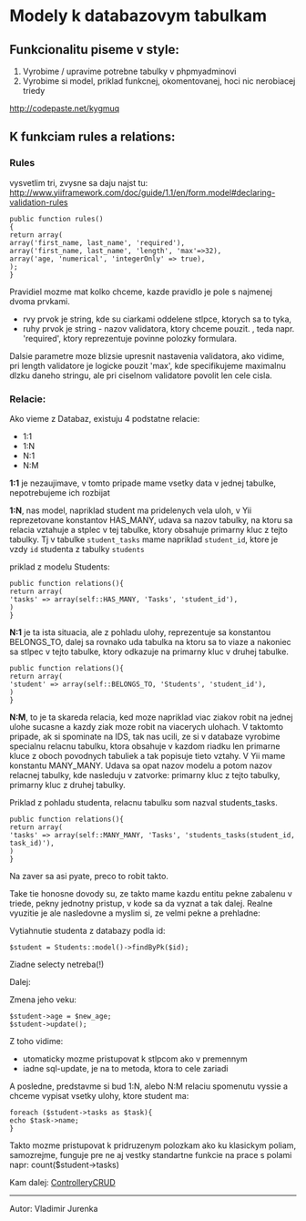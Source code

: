 # Modely k databazovym tabulkam #

## Funkcionalitu piseme v style: ##
  1. Vyrobime / upravime potrebne tabulky v phpmyadminovi
  1. Vyrobime si model, priklad funkcnej, okomentovanej, hoci nic nerobiacej triedy

http://codepaste.net/kygmuq

## K funkciam rules a relations: ##
### Rules ###
vysvetlim tri, zvysne sa daju najst tu:
http://www.yiiframework.com/doc/guide/1.1/en/form.model#declaring-validation-rules

```
public function rules()
{
return array(
array('first_name, last_name', 'required'),
array('first_name, last_name', 'length', 'max'=>32),
array('age, 'numerical', 'integerOnly' => true),
);
}
```

Pravidiel mozme mat kolko chceme, kazde pravidlo je pole s najmenej dvoma prvkami.
  * rvy prvok je string, kde su ciarkami oddelene stlpce, ktorych sa to tyka,
  * ruhy prvok je string - nazov validatora, ktory chceme pouzit. , teda napr. 'required', ktory reprezentuje povinne polozky formulara.

Dalsie parametre moze blizsie upresnit nastavenia validatora, ako vidime, pri length validatore je logicke pouzit 'max', kde specifikujeme maximalnu dlzku daneho stringu, ale pri ciselnom validatore povolit len cele cisla.

### Relacie: ###
Ako vieme z Databaz, existuju 4 podstatne relacie:
  * 1:1
  * 1:N
  * N:1
  * N:M

**1:1** je nezaujimave, v tomto pripade mame vsetky data v jednej tabulke, nepotrebujeme ich rozbijat

**1:N**, nas model, napriklad student ma pridelenych vela uloh, v Yii reprezetovane konstantov HAS\_MANY, udava sa nazov tabulky, na ktoru sa relacia vztahuje a stplec v tej tabulke, ktory obsahuje primarny kluc z tejto tabulky. Tj v tabulke `student_tasks` mame napriklad `student_id`, ktore je vzdy `id` studenta z tabulky `students`

priklad z modelu Students:

```
public function relations(){
return array(
'tasks' => array(self::HAS_MANY, 'Tasks', 'student_id'), 
)
}
```

**N:1** je ta ista situacia, ale z pohladu ulohy, reprezentuje sa konstantou BELONGS\_TO, dalej sa rovnako uda tabulka na ktoru sa to viaze a nakoniec sa stlpec v tejto tabulke, ktory odkazuje na primarny kluc v druhej tabulke.

```
public function relations(){
return array(
'student' => array(self::BELONGS_TO, 'Students', 'student_id'), 
)
}
```

**N:M**, to je ta skareda relacia, ked moze napriklad viac ziakov robit na jednej ulohe sucasne a kazdy ziak moze robit na viacerych ulohach. V taktomto pripade, ak si spominate na IDS, tak nas ucili, ze si v databaze vyrobime specialnu relacnu tabulku, ktora obsahuje v kazdom riadku len primarne kluce z oboch povodnych tabuliek a tak popisuje tieto vztahy. V Yii mame konstantu MANY\_MANY. Udava sa opat nazov modelu a potom nazov relacnej tabulky, kde nasleduju v zatvorke: primarny kluc z tejto tabulky, primarny kluc z druhej tabulky.

Priklad z pohladu studenta, relacnu tabulku som nazval students\_tasks.

```
public function relations(){
return array(
'tasks' => array(self::MANY_MANY, 'Tasks', 'students_tasks(student_id, task_id)'), 
)
}
```

Na zaver sa asi pyate, preco to robit takto.

Take tie honosne dovody su, ze takto mame kazdu entitu pekne zabalenu v triede, pekny jednotny pristup, v kode sa da vyznat a tak dalej.
Realne vyuzitie je ale nasledovne a myslim si, ze velmi pekne a prehladne:

Vytiahnutie studenta z databazy podla id:
```
$student = Students::model()->findByPk($id);
```

Ziadne selecty netreba(!)

Dalej:

Zmena jeho veku:
```
$student->age = $new_age; 
$student->update(); 
```
Z toho vidime:
  * utomaticky mozme pristupovat k stlpcom ako v premennym
  * iadne sql-update, je na to metoda, ktora to cele zariadi

A posledne, predstavme si bud 1:N, alebo N:M relaciu spomenutu vyssie a chceme vypisat vsetky ulohy, ktore student ma:
```
foreach ($student->tasks as $task){
echo $task->name;
}
```

Takto mozme pristupovat k pridruzenym polozkam ako ku klasickym poliam, samozrejme, funguje pre ne aj vestky standartne funkcie na prace s polami napr: count($student->tasks)

Kam dalej: [ControlleryCRUD](ControlleryCRUD.md)

---

Autor: Vladimir Jurenka